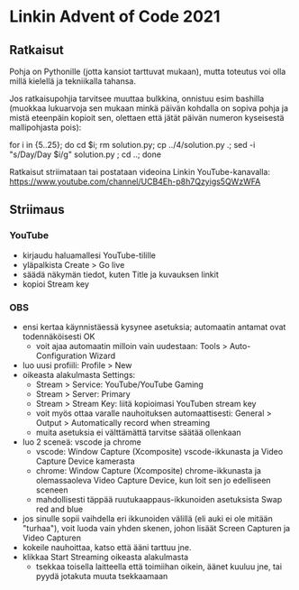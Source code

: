 # Linkin Advent of Code 2021

## Ratkaisut

Pohja on Pythonille (jotta kansiot tarttuvat mukaan), mutta toteutus voi olla millä kielellä ja tekniikalla tahansa.

Jos ratkaisupohjia tarvitsee muuttaa bulkkina, onnistuu esim bashilla (muokkaa lukuarvoja sen mukaan minkä päivän kohdalla on sopiva pohja ja mistä eteenpäin kopioit sen, olettaen että jätät päivän numeron kyseisestä mallipohjasta pois):

for i in {5..25}; do cd $i; rm solution.py; cp ../4/solution.py .; sed -i "s/Day/Day $i/g" solution.py ; cd ..; done

Ratkaisut striimataan tai postataan videoina Linkin YouTube-kanavalla: https://www.youtube.com/channel/UCB4Eh-p8h7Qzyigs5QWzWFA

## Striimaus

### YouTube
- kirjaudu haluamallesi YouTube-tilille
- yläpalkista Create > Go live
- säädä näkymän tiedot, kuten Title ja kuvauksen linkit
- kopioi Stream key

### OBS
- ensi kertaa käynnistäessä kysynee asetuksia; automaatin antamat ovat todennäköisesti OK
    - voit ajaa automaatin milloin vain uudestaan: Tools > Auto-Configuration Wizard
- luo uusi profiili: Profile > New
- oikeasta alakulmasta Settings: 
    - Stream > Service: YouTube/YouTube Gaming 
    - Stream > Server: Primary 
    - Stream > Stream Key: liitä kopioimasi YouTuben stream key
    - voit myös ottaa varalle nauhoituksen automaattisesti: General > Output > Automatically record when streaming
    - muita asetuksia ei välttämättä tarvitse säätää ollenkaan
- luo 2 sceneä: vscode ja chrome
    - vscode: Window Capture (Xcomposite) vscode-ikkunasta ja Video Capture Device kamerasta
    - chrome: Window Capture (Xcomposite) chrome-ikkunasta ja olemassaoleva Video Capture Device, kun loit sen jo edelliseen sceneen
    - mahdollisesti täppää ruutukaappaus-ikkunoiden asetuksista Swap red and blue
- jos sinulle sopii vaihdella eri ikkunoiden välillä (eli auki ei ole mitään "turhaa"), voit luoda vain yhden skenen, johon lisäät Screen Capturen ja Video Capturen
- kokeile nauhoittaa, katso että ääni tarttuu jne. 
- klikkaa Start Streaming oikeasta alakulmasta 
    - tsekkaa toisella laitteella että toimiihan oikein, äänet kuuluu jne, tai pyydä jotakuta muuta tsekkaamaan
